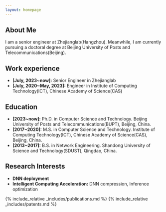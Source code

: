 ```yaml
---
layout: homepage
---
```


## About Me

I am a senior engineer at Zhejianglab(Hangzhou). Meanwhile, I am currently pursuing a doctoral degree at Beijing University of Posts and Telecommunications(Beijing). 

## Work experience
- **[July, 2023~now]:** Senior Engineer in Zhejianglab
- **[July, 2020~May, 2023]:** Engineer in Institute of Computing Technology(ICT), Chinese Academy of Science(CAS)

## Education
- **[2023~now]:** Ph.D. in Computer Science and Technology. Beijing University of Posts and Telecommunications(BUPT), Beijing, China.
- **[2017~2020]:** M.S. in Computer Science and Technology. Institute of Computing Technology(ICT), Chinese Academy of Science(CAS), Beijing, China.
- **[2013~2017]:** B.S. in Network Engineering. Shandong University of Science and Technology(SDUST), Qingdao, China.

## Research Interests
- **DNN deployment**
- **Intelligent Computing Acceleration:**  DNN compression, Inference optimization


{% include_relative _includes/publications.md %}
{% include_relative _includes/patents.md %}
